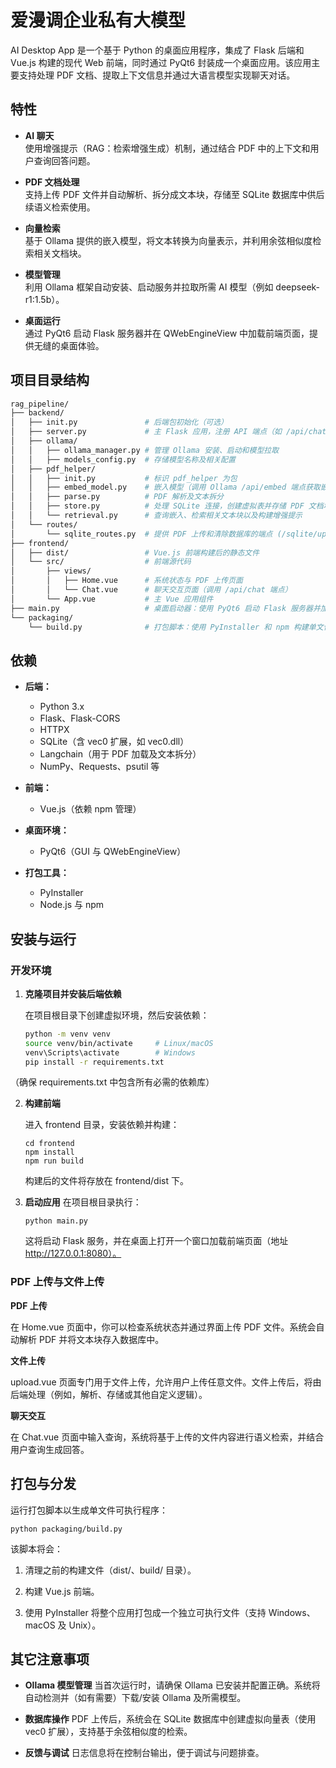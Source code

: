 # 爱漫调企业私有大模型

AI Desktop App 是一个基于 Python 的桌面应用程序，集成了 Flask 后端和 Vue.js 构建的现代 Web 前端，同时通过 PyQt6 封装成一个桌面应用。该应用主要支持处理 PDF 文档、提取上下文信息并通过大语言模型实现聊天对话。

## 特性

- **AI 聊天**  
  使用增强提示（RAG：检索增强生成）机制，通过结合 PDF 中的上下文和用户查询回答问题。

- **PDF 文档处理**  
  支持上传 PDF 文件并自动解析、拆分成文本块，存储至 SQLite 数据库中供后续语义检索使用。

- **向量检索**  
  基于 Ollama 提供的嵌入模型，将文本转换为向量表示，并利用余弦相似度检索相关文档块。

- **模型管理**  
  利用 Ollama 框架自动安装、启动服务并拉取所需 AI 模型（例如 deepseek-r1:1.5b）。

- **桌面运行**  
  通过 PyQt6 启动 Flask 服务器并在 QWebEngineView 中加载前端页面，提供无缝的桌面体验。

## 项目目录结构
``` bash
rag_pipeline/
├── backend/
│   ├── init.py               # 后端包初始化（可选）
│   ├── server.py             # 主 Flask 应用，注册 API 端点（如 /api/chat, /health）
│   ├── ollama/
│   │   ├── ollama_manager.py # 管理 Ollama 安装、启动和模型拉取
│   │   ├── models_config.py  # 存储模型名称及相关配置
│   ├── pdf_helper/
│   │   ├── init.py           # 标识 pdf_helper 为包
│   │   ├── embed_model.py    # 嵌入模型（调用 Ollama /api/embed 端点获取嵌入）
│   │   ├── parse.py          # PDF 解析及文本拆分
│   │   ├── store.py          # 处理 SQLite 连接，创建虚拟表并存储 PDF 文档块
│   │   └── retrieval.py      # 查询嵌入、检索相关文本块以及构建增强提示
│   └── routes/
│       └── sqlite_routes.py  # 提供 PDF 上传和清除数据库的端点 (/sqlite/upload, /sqlite/clear)
├── frontend/
│   ├── dist/                 # Vue.js 前端构建后的静态文件
│   └── src/                  # 前端源代码
│       ├── views/
│       │   ├── Home.vue      # 系统状态与 PDF 上传页面
│       │   └── Chat.vue      # 聊天交互页面（调用 /api/chat 端点）
│       └── App.vue           # 主 Vue 应用组件
├── main.py                   # 桌面启动器：使用 PyQt6 启动 Flask 服务器并加载前端
└── packaging/
    └── build.py              # 打包脚本：使用 PyInstaller 和 npm 构建单文件可执行应用
```

## 依赖

- **后端：**
  - Python 3.x
  - Flask、Flask-CORS
  - HTTPX
  - SQLite（含 vec0 扩展，如 vec0.dll）
  - Langchain（用于 PDF 加载及文本拆分）
  - NumPy、Requests、psutil 等

- **前端：**
  - Vue.js（依赖 npm 管理）

- **桌面环境：**
  - PyQt6（GUI 与 QWebEngineView）

- **打包工具：**
  - PyInstaller
  - Node.js 与 npm

## 安装与运行

### 开发环境

1. **克隆项目并安装后端依赖**
   
   在项目根目录下创建虚拟环境，然后安装依赖：
   
   ```bash
   python -m venv venv
   source venv/bin/activate     # Linux/macOS
   venv\Scripts\activate        # Windows
   pip install -r requirements.txt
   ```
  （确保 requirements.txt 中包含所有必需的依赖库）

2. **构建前端**
   
    进入 frontend 目录，安装依赖并构建：

    ```
    cd frontend
    npm install
    npm run build
    ```

    构建后的文件将存放在 frontend/dist 下。

3. **启动应用**
    在项目根目录执行：

    ```
    python main.py
    ```

    这将启动 Flask 服务，并在桌面上打开一个窗口加载前端页面（地址 http://127.0.0.1:8080）。

### PDF 上传与文件上传

**PDF 上传**

在 Home.vue 页面中，你可以检查系统状态并通过界面上传 PDF 文件。系统会自动解析 PDF 并将文本块存入数据库中。

**文件上传**

upload.vue 页面专门用于文件上传，允许用户上传任意文件。文件上传后，将由后端处理（例如，解析、存储或其他自定义逻辑）。

**聊天交互**

在 Chat.vue 页面中输入查询，系统将基于上传的文件内容进行语义检索，并结合用户查询生成回答。

## 打包与分发
运行打包脚本以生成单文件可执行程序：
```
python packaging/build.py
```
该脚本将会：

1. 清理之前的构建文件（dist/、build/ 目录）。

2. 构建 Vue.js 前端。

3. 使用 PyInstaller 将整个应用打包成一个独立可执行文件（支持 Windows、macOS 及 Unix）。

## 其它注意事项
- **Ollama 模型管理**
    当首次运行时，请确保 Ollama 已安装并配置正确。系统将自动检测并（如有需要）下载/安装 Ollama 及所需模型。

- **数据库操作**
    PDF 上传后，系统会在 SQLite 数据库中创建虚拟向量表（使用 vec0 扩展），支持基于余弦相似度的检索。

- **反馈与调试**
    日志信息将在控制台输出，便于调试与问题排查。
